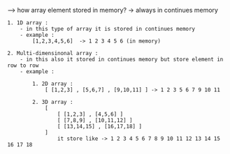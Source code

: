 --> how array element stored in memory?
    -> always in continues memory

    1. 1D array :
        - in this type of array it is stored in continues memory 
        - example :
            [1,2,3,4,5,6]  -> 1 2 3 4 5 6 (in memory)

    2. Multi-dimensinonal array :
        - in this also it stored in continues memory but store element in row to row
        - example :

            1. 2D array :
                [ [1,2,3] , [5,6,7] , [9,10,11] ] -> 1 2 3 5 6 7 9 10 11

            2. 3D array :
                [
                    [ [1,2,3] , [4,5,6] ] 
                    [ [7,8,9] , [10,11,12] ]
                    [ [13,14,15] , [16,17,18] ]
                ]
                    it store like -> 1 2 3 4 5 6 7 8 9 10 11 12 13 14 15 16 17 18
            